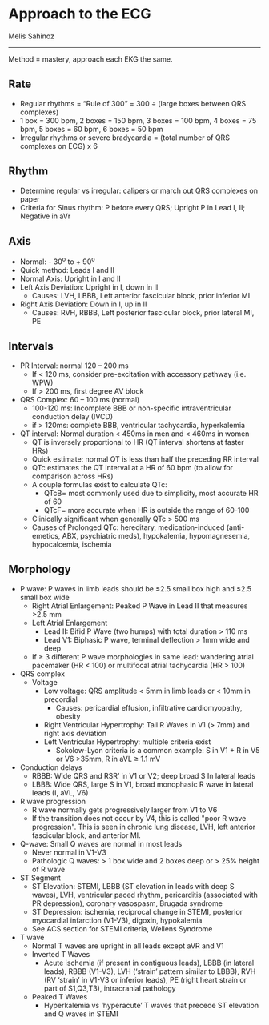 # Approach to the ECG

Melis Sahinoz

---

Method = mastery, approach each EKG the same.

## Rate

- Regular rhythms = “Rule of 300” = 300 ÷ (large boxes between QRS
    complexes)
- 1 box = 300 bpm, 2 boxes = 150 bpm, 3 boxes = 100 bpm, 4 boxes = 75 bpm, 5 boxes = 60 bpm, 6 boxes = 50 bpm 
- Irregular rhythms or severe bradycardia = (total number of QRS
    complexes on ECG) x 6

## Rhythm

- Determine regular vs irregular: calipers or march out QRS complexes
    on paper
- Criteria for Sinus rhythm: P before every QRS; Upright P in Lead I,
    II; Negative in aVr

## Axis

- Normal: - 30<sup>o</sup> to + 90<sup>o</sup>
- Quick method: Leads I and II
- Normal Axis: Upright in I and II
- Left Axis Deviation: Upright in I, down in II
    - Causes: LVH, LBBB, Left anterior fascicular block, prior
        inferior MI
- Right Axis Deviation: Down in I, up in II
    - Causes: RVH, RBBB, Left posterior fascicular block, prior
        lateral MI, PE

## Intervals

- PR Interval: normal 120 – 200 ms
    - If < 120 ms, consider pre-excitation with accessory pathway (i.e.
        WPW)
    - If > 200 ms, first degree AV block
- QRS Complex: 60 – 100 ms (normal)
    - 100-120 ms: Incomplete BBB or non-specific intraventricular
        conduction delay (IVCD)
    - if > 120ms: complete BBB, ventricular tachycardia, hyperkalemia
- QT interval: Normal duration < 450ms in men and < 460ms in women
    - QT is inversely proportional to HR (QT interval shortens at faster
        HRs)
    - Quick estimate: normal QT is less than half the preceding RR
        interval
    - QTc estimates the QT interval at a HR of 60 bpm (to allow for
        comparison across HRs)
    - A couple formulas exist to calculate QTc:
        - QTcB= most commonly used due to simplicity, most accurate HR of
            60
        - QTcF= more accurate when HR is outside the range of 60-100
    - Clinically significant when generally QTc > 500 ms
    - Causes of Prolonged QTc: hereditary, medication-induced
        (anti-emetics, ABX, psychiatric meds), hypokalemia, hypomagnesemia,
        hypocalcemia, ischemia

## Morphology

- P wave: P waves in limb leads should be ≤2.5 small box high and ≤2.5
    small box wide
    - Right Atrial Enlargement: Peaked P Wave in Lead II that measures >2.5 mm
    - Left Atrial Enlargement
        - Lead II: Bifid P Wave (two humps) with total duration > 110 ms
        - Lead V1: Biphasic P wave, terminal deflection > 1mm wide and deep
    - If ≥ 3 different P wave morphologies in same lead: wandering atrial
        pacemaker (HR < 100) or multifocal atrial tachycardia (HR > 100)
- QRS complex
    - Voltage
        - Low voltage: QRS amplitude < 5mm in limb leads or < 10mm in
            precordial
            - Causes: pericardial effusion, infiltrative cardiomyopathy,
                obesity
        - Right Ventricular Hypertrophy: Tall R Waves in V1 (> 7mm) and
            right axis deviation
        - Left Ventricular Hypertrophy: multiple criteria exist
            - Sokolow-Lyon criteria is a common example: S in V1 + R in V5
                or V6 >35mm, R in aVL ≥ 1.1 mV
- Conduction delays
    - RBBB: Wide QRS and RSR’ in V1 or V2; deep broad S In lateral
        leads
    - LBBB: Wide QRS, large S in V1, broad monophasic R wave in
        lateral leads (I, aVL, V6)
- R wave progression
    - R wave normally gets progressively larger from V1 to V6
    - If the transition does not occur by V4, this is called "poor R
        wave progression". This is seen in chronic lung disease, LVH,
        left anterior fascicular block, and anterior MI.
- Q-wave: Small Q waves are normal in most leads
    - Never normal in V1-V3
    - Pathologic Q waves: > 1 box wide and 2 boxes deep or > 25% height
        of R wave
- ST Segment
    - ST Elevation: STEMI, LBBB (ST elevation in leads with deep S waves),
        LVH, ventricular paced rhythm, pericarditis (associated with PR
        depression), coronary vasospasm, Brugada syndrome
    - ST Depression: ischemia, reciprocal change in STEMI, posterior
        myocardial infarction (V1-V3), digoxin, hypokalemia
    - See ACS section for STEMI criteria, Wellens Syndrome
- T wave
    - Normal T waves are upright in all leads except aVR and V1
    - Inverted T Waves
        - Acute ischemia (if present in contiguous leads), LBBB (in
            lateral leads), RBBB (V1-V3), LVH (‘strain’ pattern similar to
            LBBB), RVH (RV ‘strain’ in V1-V3 or inferior leads), PE (right
            heart strain or part of S1,Q3,T3), intracranial pathology
    - Peaked T Waves
        - Hyperkalemia vs ‘hyperacute’ T waves that precede ST elevation
            and Q waves in STEMI
